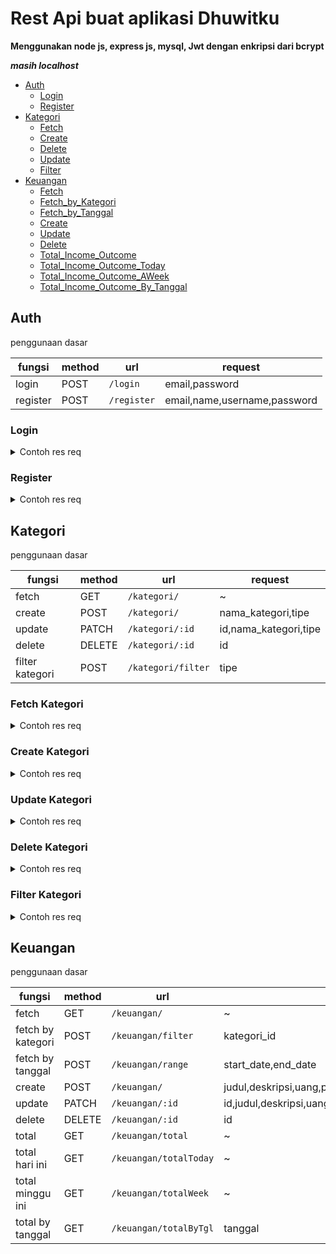 # Rest Api buat aplikasi Dhuwitku

**Menggunakan node js, express js, mysql, Jwt dengan enkripsi dari bcrypt**

**_masih localhost_**

- [Auth](https://github.com/cahyo40/Dhuwitku-API#auth)
  - [Login](https://github.com/cahyo40/Dhuwitku-API#login)
  - [Register](https://github.com/cahyo40/Dhuwitku-API#register)
- [Kategori](https://github.com/cahyo40/Dhuwitku-API#kategori)
  - [Fetch](https://github.com/cahyo40/Dhuwitku-API#fetch-kategori)
  - [Create](https://github.com/cahyo40/Dhuwitku-API#kategori)
  - [Delete](https://github.com/cahyo40/Dhuwitku-API#kategori)
  - [Update](https://github.com/cahyo40/Dhuwitku-API#kategori)
  - [Filter](https://github.com/cahyo40/Dhuwitku-API#kategori)
- [Keuangan](https://github.com/cahyo40/Dhuwitku-API#keuangan)
  - [Fetch](https://github.com/cahyo40/Dhuwitku-API#kategori)
  - [Fetch_by_Kategori](https://github.com/cahyo40/Dhuwitku-API#kategori)
  - [Fetch_by_Tanggal](https://github.com/cahyo40/Dhuwitku-API#kategori)
  - [Create](https://github.com/cahyo40/Dhuwitku-API#kategori)
  - [Update](https://github.com/cahyo40/Dhuwitku-API#kategori)
  - [Delete](https://github.com/cahyo40/Dhuwitku-API#kategori)
  - [Total_Income_Outcome](https://github.com/cahyo40/Dhuwitku-API#kategori)
  - [Total_Income_Outcome_Today](https://github.com/cahyo40/Dhuwitku-API#kategori)
  - [Total_Income_Outcome_AWeek](https://github.com/cahyo40/Dhuwitku-API#kategori)
  - [Total_Income_Outcome_By_Tanggal](https://github.com/cahyo40/Dhuwitku-API#kategori)

## Auth

penggunaan dasar

| fungsi   | method | url         | request                      |
| -------- | ------ | ----------- | ---------------------------- |
| login    | POST   | `/login`    | email,password               |
| register | POST   | `/register` | email,name,username,password |

### Login

<details>

<summary>Contoh res req</summary>

_contoh request_

```json
{
  "email": "mail@mail.com",
  "password": "password"
}
```

_response_

```json
{
  "message": "Login Successfully",
  "token": "Token"
}
```

</details>

### Register

<details>

<summary>Contoh res req</summary>

_contoh request_

```json
{
  "email": "mail@mail.com",
  "name": "dhuwitku",
  "username": "dhuwitkuu",
  "password": "password"
}
```

_response_

```json
{
  "message": "Created user successfully",
  "data": {
    "email": "mail@mail.com",
    "name": "name",
    "username": "username",
    "password": "password hasil enkripsi",
    "createdAt": "2022-12-19T15:32:17.000Z",
    "updatedAt": "2022-12-19T15:32:17.000Z"
  }
}
```

</details>

## Kategori

penggunaan dasar

| fungsi          | method | url                | request               |
| --------------- | ------ | ------------------ | --------------------- |
| fetch           | GET    | `/kategori/`       | ~                     |
| create          | POST   | `/kategori/`       | nama_kategori,tipe    |
| update          | PATCH  | `/kategori/:id`    | id,nama_kategori,tipe |
| delete          | DELETE | `/kategori/:id`    | id                    |
| filter kategori | POST   | `/kategori/filter` | tipe                  |

### Fetch Kategori

<details>

<summary>Contoh res req</summary>

_response_

```json
{
  "message": "Semua Kategori",
  "item_count": 1,
  "kategori": [
    {
      "id_kategori": "id_kategori",
      "nama_kategori": "makan",
      "tipe": "pengeluaran",
      "createdAt": "2022-12-19T14:57:32.000Z",
      "updatedAt": "2022-12-19T14:57:32.000Z"
    }
  ]
}
```

</details>

### Create Kategori

<details>

<summary>Contoh res req</summary>

_contoh request_

```json
{
  "nama_kategori": "makan",
  "tipe": "pengeluaran"
}
```

_response_

```json
{
  "message": "Kategori sukses ditambahkan"
}
```

</details>

### Update Kategori

<details>

<summary>Contoh res req</summary>

_contoh request_

```json
{
  "nama_kategori": "makan",
  "tipe": "pengeluaran"
}
```

_response_

```json
{
  "message": "Kategori sukses diperbarui"
}
```

</details>

### Delete Kategori

<details>

<summary>Contoh res req</summary>

_response_

```json
{
  "message": "Kategori sukses dihapus"
}
```

</details>

### Filter Kategori

<details>

<summary>Contoh res req</summary>

_request_

```json
{
  "tipe": "pemasukan"
}
```

_response_

```json
{
  "message": "Semua Kategori",
  "item_count": 1,
  "kategori": [
    {
      "id_kategori": "id_kategori",
      "nama_kategori": "makan",
      "tipe": "pengeluaran",
      "createdAt": "2022-12-19T14:57:32.000Z",
      "updatedAt": "2022-12-19T14:57:32.000Z"
    }
  ]
}
```

</details>

## Keuangan

penggunaan dasar

| fungsi            | method | url                    | request                                                    |
| ----------------- | ------ | ---------------------- | ---------------------------------------------------------- |
| fetch             | GET    | `/keuangan/`           | ~                                                          |
| fetch by kategori | POST   | `/keuangan/filter`     | kategori_id                                                |
| fetch by tanggal  | POST   | `/keuangan/range`      | start_date,end_date                                        |
| create            | POST   | `/keuangan/`           | judul,deskripsi,uang,pengeluaran,kategori_id,email_user    |
| update            | PATCH  | `/keuangan/:id`        | id,judul,deskripsi,uang,pengeluaran,kategori_id,email_user |
| delete            | DELETE | `/keuangan/:id`        | id                                                         |
| total             | GET    | `/keuangan/total`      | ~                                                          |
| total hari ini    | GET    | `/keuangan/totalToday` | ~                                                          |
| total minggu ini  | GET    | `/keuangan/totalWeek`  | ~                                                          |
| total by tanggal  | GET    | `/keuangan/totalByTgl` | tanggal                                                    |
